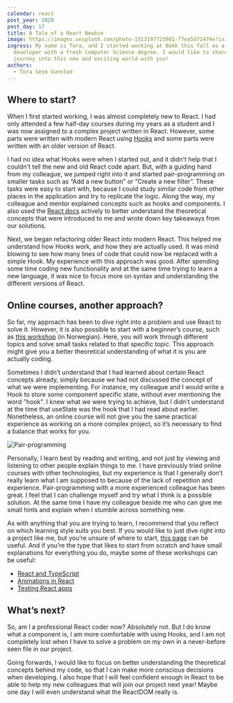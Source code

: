 ```yaml
---
calendar: react
post_year: 2020
post_day: 17
title: A Tale of a React Newbie
image: https://images.unsplash.com/photo-1513197723981-f7ea5d71474e?ixid=MXwxMjA3fDB8MHxwaG90by1wYWdlfHx8fGVufDB8fHw%3D&ixlib=rb-1.2.1&auto=format&fit=crop&w=1950&q=80
ingress: My name is Tora, and I started working at Bekk this fall as a new React
  developer with a fresh Computer Science degree. I would like to share my
  journey into this new and exciting world with you!
authors:
  - Tora Seim Gunstad
---
```

## Where to start?

When I first started working, I was almost completely new to React. I had only attended a few half-day courses during my years as a student and I was now assigned to a complex project written in React. However, some parts were written with modern React using [Hooks](https://reactjs.org/docs/hooks-reference.html) and some parts were written with an older version of React.

I had no idea what Hooks were when I started out, and it didn't help that I couldn't tell the new and old React code apart. But, with a guiding hand from my colleague, we jumped right into it and started pair-programming on smaller tasks such as “Add a new button” or “Create a new filter”. These tasks were easy to start with, because I could study similar code from other places in the application and try to replicate the logic. Along the way, my colleague and mentor explained concepts such as hooks and components. I also used the [React docs](https://reactjs.org/) actively to better understand the theoretical concepts that were introduced to me and wrote down key takeaways from our solutions.

Next, we began refactoring older React into modern React. This helped me understand how Hooks work, and how they are actually used. It was mind blowing to see how many lines of code that could now be replaced with a simple Hook. My experience with this approach was good. After spending some time coding new functionality and at the same time trying to learn a new language, it was nice to focus more on syntax and understanding the different versions of React.

## Online courses, another approach?

So far, my approach has been to dive right into a problem and use React to solve it. However, it is also possible to start with a beginner’s course, such as [this workshop](https://github.com/bekk/react-intro) (in Norwegian). Here, you will work through different topics and solve small tasks related to that specific topic. This approach might give you a better theoretical understanding of what it is you are actually coding.

Sometimes I didn’t understand that I had learned about certain React concepts already, simply because we had not discussed the concept of what we were implementing. For instance, my colleague and I would write a Hook to store some component specific state, without ever mentioning the word "hook". I knew what we were trying to achieve, but I didn’t understand at the time that useState was the hook that I had read about earlier. Nonetheless, an online course will not give you the same practical experience as working on a more complex project, so it’s necessary to find a balance that works for you.


![Pair-programming](https://i.ibb.co/nwgR5p1/react-kalender.jpg)


Personally, I learn best by reading and writing, and not just by viewing and listening to other people explain things to me. I have previously tried online courses with other technologies, but my experience is that I generally don’t really learn what I am supposed to because of the lack of repetition and experience. Pair-programming with a more experienced colleague has been great. I feel that I can challenge myself and try what I think is a possible solution. At the same time I have my colleague beside me who can give me small hints and explain when I stumble across something new.

As with anything that you are trying to learn, I recommend that you reflect on which learning style suits you best. If you would like to just dive right into a project like me, but you’re unsure of where to start, [this page](https://www.frontendmentor.io/) can be useful. And if you’re the type that likes to start from scratch and have small explanations for everything you do, maybe some of these workshops can be useful:

* [React and TypeScript](https://github.com/bekk/typet-javascript-workshop)
* [Animations in React](https://github.com/bekk/react-animation-workshop)
* [Testing React apps](https://github.com/bekk/react-test-workshop)

## What’s next?

So, am I a professional React coder now? Absolutely not. But I do know what a component is, I am more comfortable with using Hooks, and I am not completely lost when I have to solve a problem on my own in a never-before seen file in our project.

Going forwards, I would like to focus on better understanding the theoretical concepts behind my code, so that I can make more conscious decisions when developing. I also hope that I will feel confident enough in React to be able to help my new colleagues that will join our project next year! Maybe one day I will even understand what the ReactDOM really is.
